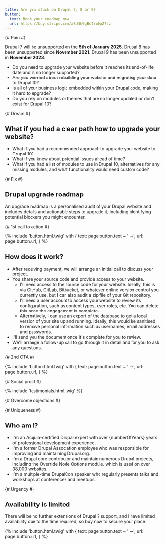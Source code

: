 ```yaml
---
title: Are you stuck on Drupal 7, 8 or 9?
button:
  text: Book your roadmap now
  url: https://buy.stripe.com/aEU4h0gBc4ro0p27sz
---
```


{# Pain #}

Drupal 7 will be unsupported on the **5th of January 2025**.
Drupal 8 has been unsupported since **November 2021**.
Drupal 9 has been unsupported in **November 2023**.

* Do you need to upgrade your website before it reaches its end-of-life date and is no longer supported?
* Are you worried about rebuilding your website and migrating your data to Drupal 10?
* Is all of your business logic embedded within your Drupal code, making it hard to upgrade?
* Do you rely on modules or themes that are no longer updated or don't exist for Drupal 10?

{# Dream #}

## What if you had a clear path how to upgrade your website?

* What if you had a recommended approach to upgrade your website to Drupal 10?
* What if you knew about potential issues ahead of time?
* What if you had a list of modules to use in Drupal 10, alternatives for any missing modules, and what functionality would need custom code?

{# Fix #}

## Drupal upgrade roadmap

An upgrade roadmap is a personalised audit of your Drupal website and includes details and actionable steps to upgrade it, including identifying potential blockers you might encounter.

{# 1st call to action #}

{% include 'button.html.twig' with {
  text: page.button.text ~ ' &rarr;',
  url: page.button.url,
} %}

## How does it work?

* After receiving payment, we will arrange an initial call to discuss your project.
* You share your source code and provide access to your website.
  * I'll need access to the source code for your website. Ideally, this is via GitHub, GitLab, Bitbucket, or whatever online version control you currently use, but I can also audit a zip file of your Git repository.
  * I'll need a user account to access your website to review its configuration, such as content types, user roles, etc. You can delete this once the engagement is complete.
  * Alternatively, I can use an export of the database to get a local version of your site up and running. Ideally, this would be sanitised to remove personal information such as usernames, email addresses and passwords.
* I'll send you the document once it's complete for you to review.
* We'll arrange a follow-up call to go through it in detail and for you to ask any questions.

{# 2nd CTA #}

{% include 'button.html.twig' with {
  text: page.button.text ~ ' &rarr;',
  url: page.button.url,
} %}

{# Social proof #}

{% include 'testimonials.html.twig' %}

{# Overcome objections #}

{# Uniqueness #}

## Who am I?

* I'm an Acquia-certified Drupal expert with over {numberOfYears} years of professional development experience.
* I'm a former Drupal Association employee who was responsible for improving and maintaining Drupal.org.
* I'm a Drupal core contributor and maintain numerous Drupal projects, including the Override Node Options module, which is used on over 38,000 websites.
* I'm a multiple-time DrupalCon speaker who regularly presents talks and workshops at conferences and meetups.

{# Urgency #}

## Availability is limited

There will be no further extensions of Drupal 7 support, and I have limited availability due to the time required, so buy now to secure your place.

{% include 'button.html.twig' with {
  text: page.button.text ~ ' &rarr;',
  url: page.button.url,
} %}
